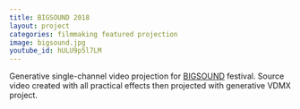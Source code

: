 ```yaml
---
title: BIGSOUND 2018
layout: project
categories: filmmaking featured projection
image: bigsound.jpg
youtube_id: hULU9p5l7LM
---
```


Generative single-channel video projection for [BIGSOUND][] festival.
Source video created with all practical effects then projected with
generative VDMX project.

[bigsound]: https://www.bigsound.org.au/conference/visual-arts-showcase
